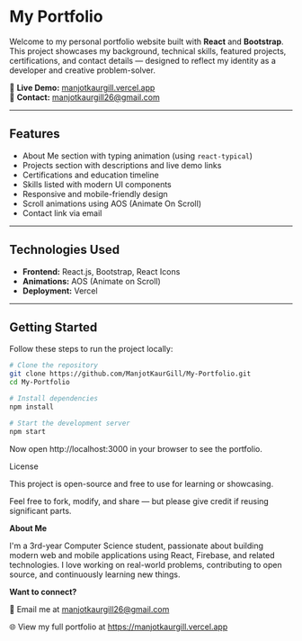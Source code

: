 # My Portfolio

Welcome to my personal portfolio website built with **React** and **Bootstrap**.  
This project showcases my background, technical skills, featured projects, certifications, and contact details — designed to reflect my identity as a developer and creative problem-solver.

🔗 **Live Demo:** [manjotkaurgill.vercel.app](https://manjotkaurgill.vercel.app)  
📧 **Contact:** manjotkaurgill26@gmail.com

---

##  Features

-  About Me section with typing animation (using `react-typical`)
-  Projects section with descriptions and live demo links
-  Certifications and education timeline
-  Skills listed with modern UI components
-  Responsive and mobile-friendly design
-  Scroll animations using AOS (Animate On Scroll)
-  Contact link via email

---

##  Technologies Used


- **Frontend:** React.js, Bootstrap, React Icons
- **Animations:** AOS (Animate on Scroll)
- **Deployment:** Vercel

---

##  Getting Started

Follow these steps to run the project locally:

```bash
# Clone the repository
git clone https://github.com/ManjotKaurGill/My-Portfolio.git
cd My-Portfolio

# Install dependencies
npm install

# Start the development server
npm start

```

Now open http://localhost:3000 in your browser to see the portfolio.

License

This project is open-source and free to use for learning or showcasing.

Feel free to fork, modify, and share — but please give credit if reusing significant parts.

**About Me**

I'm a 3rd-year Computer Science student, passionate about building modern web and mobile applications using React, Firebase, and related technologies. I love working on real-world problems, contributing to open source, and continuously learning new things.

**Want to connect?**

📧 Email me at manjotkaurgill26@gmail.com

🌐 View my full portfolio at https://manjotkaurgill.vercel.app

